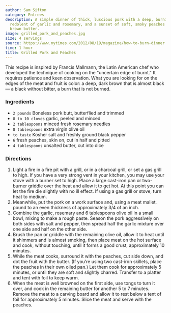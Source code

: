 ```yaml
---
author: Sam Sifton
category: Entrees
description: A simple dinner of thick, luscious pork with a deep, burnished crust,
  redolent of garlic and rosemary, and a sunset of soft, smoky peaches nutty with
  brown butter.
image: grilled_pork_and_peaches.jpg
size: 4 servings
source: https://www.nytimes.com/2012/08/19/magazine/how-to-burn-dinner.html
time: 1 hour
title: Grilled Pork and Peaches
---
```


This recipe is inspired by Francis Mallmann, the Latin American chef who developed the technique of cooking on the "uncertain edge of burnt." It requires patience and keen observation. What you are looking for on the edges of the meat and fruit is color: a deep, dark brown that is almost black — a black without bitter, a burn that is not burned.

### Ingredients

* `2 pounds` Boneless pork butt, butterflied and trimmed 
* `8 to 10 cloves` garlic, peeled and minced 
* `2 tablespoons` minced fresh rosemary needles 
* `8 tablespoons` extra virgin olive oil 
* `to taste` Kosher salt and freshly ground black pepper 
* `6` fresh peaches, skin on, cut in half and pitted 
* `4 tablespoons` unsalted butter, cut into dice 

### Directions

1. Light a fire in a fire pit with a grill, or in a charcoal grill, or set a gas grill to high. If you have a very strong vent in your kitchen, you may use your stove with a burner set to high. Place a large cast-iron pan or two-burner griddle over the heat and allow it to get hot. At this point you can let the fire die slightly with no ill effect. If using a gas grill or stove, turn heat to medium.
2. Meanwhile, put the pork on a work surface and, using a meat mallet, pound to an even thickness of approximately 3/4 of an inch.
3. Combine the garlic, rosemary and 6 tablespoons olive oil in a small bowl, mixing to make a rough paste. Season the pork aggressively on both sides with salt and pepper, then spread half the garlic mixture over one side and half on the other side.
4. Brush the pan or griddle with the remaining olive oil, allow it to heat until it shimmers and is almost smoking, then place meat on the hot surface and cook, without touching, until it forms a good crust, approximately 10 minutes.
5. While the meat cooks, surround it with the peaches, cut side down, and dot the fruit with the butter. \(If you’re using two cast-iron skillets, place the peaches in their own oiled pan.\) Let them cook for approximately 5 minutes, or until they are soft and slightly charred. Transfer to a platter and tent with foil to keep warm.
6. When the meat is well browned on the first side, use tongs to turn it over, and cook in the remaining butter for another 5 to 7 minutes. Remove the meat to a carving board and allow it to rest below a tent of foil for approximately 5 minutes. Slice the meat and serve with the peaches.